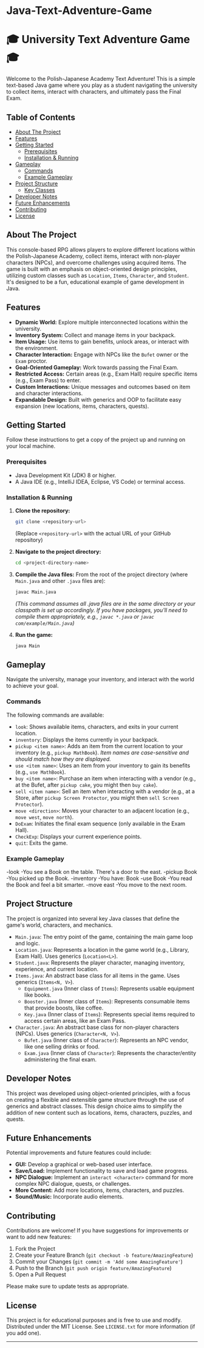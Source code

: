 # Java-Text-Adventure-Game
# 🎓 University Text Adventure Game 🎓

Welcome to the Polish-Japanese Academy Text Adventure! This is a simple text-based Java game where you play as a student navigating the university to collect items, interact with characters, and ultimately pass the Final Exam.

## Table of Contents
* [About The Project](#about-the-project)
* [Features](#features)
* [Getting Started](#getting-started)
    * [Prerequisites](#prerequisites)
    * [Installation & Running](#installation--running)
* [Gameplay](#gameplay)
    * [Commands](#commands)
    * [Example Gameplay](#example-gameplay)
* [Project Structure](#project-structure)
    * [Key Classes](#key-classes)
* [Developer Notes](#developer-notes)
* [Future Enhancements](#future-enhancements)
* [Contributing](#contributing)
* [License](#license)

## About The Project

This console-based RPG allows players to explore different locations within the Polish-Japanese Academy, collect items, interact with non-player characters (NPCs), and overcome challenges using acquired items. The game is built with an emphasis on object-oriented design principles, utilizing custom classes such as `Location`, `Items`, `Character`, and `Student`. It's designed to be a fun, educational example of game development in Java.

## Features

*   **Dynamic World:** Explore multiple interconnected locations within the university.
*   **Inventory System:** Collect and manage items in your backpack.
*   **Item Usage:** Use items to gain benefits, unlock areas, or interact with the environment.
*   **Character Interaction:** Engage with NPCs like the `Bufet` owner or the `Exam` proctor.
*   **Goal-Oriented Gameplay:** Work towards passing the Final Exam.
*   **Restricted Access:** Certain areas (e.g., Exam Hall) require specific items (e.g., Exam Pass) to enter.
*   **Custom Interactions:** Unique messages and outcomes based on item and character interactions.
*   **Expandable Design:** Built with generics and OOP to facilitate easy expansion (new locations, items, characters, quests).

## Getting Started

Follow these instructions to get a copy of the project up and running on your local machine.

### Prerequisites

*   Java Development Kit (JDK) 8 or higher.
*   A Java IDE (e.g., IntelliJ IDEA, Eclipse, VS Code) or terminal access.

### Installation & Running

1.  **Clone the repository:**
    ```bash
    git clone <repository-url>
    ```
    (Replace `<repository-url>` with the actual URL of your GitHub repository)

2.  **Navigate to the project directory:**
    ```bash
    cd <project-directory-name>
    ```

3.  **Compile the Java files:**
    From the root of the project directory (where `Main.java` and other `.java` files are):
    ```bash
    javac Main.java
    ```
    *(This command assumes all .java files are in the same directory or your classpath is set up accordingly. If you have packages, you'll need to compile them appropriately, e.g., `javac *.java` or `javac com/example/Main.java`)*

4.  **Run the game:**
    ```bash
    java Main
    ```

## Gameplay

Navigate the university, manage your inventory, and interact with the world to achieve your goal.

### Commands

The following commands are available:

*   `look`: Shows available items, characters, and exits in your current location.
*   `inventory`: Displays the items currently in your backpack.
*   `pickup <item name>`: Adds an item from the current location to your inventory (e.g., `pickup MathBook`). *Item names are case-sensitive and should match how they are displayed.*
*   `use <item name>`: Uses an item from your inventory to gain its benefits (e.g., `use MathBook`).
*   `buy <item name>`: Purchase an item when interacting with a vendor (e.g., at the Bufet, after `pickup cake`, you might then `buy cake`).
*   `sell <item name>`: Sell an item when interacting with a vendor (e.g., at a Store, after `pickup Screen Protector`, you might then `sell Screen Protector`).
*   `move <direction>`: Moves your character to an adjacent location (e.g., `move west`, `move north`).
*   `DoExam`: Initiates the final exam sequence (only available in the Exam Hall).
*   `CheckExp`: Displays your current experience points.
*   `quit`: Exits the game.

### Example Gameplay
-look
-You see a Book on the table. There's a door to the east.
-pickup Book
-You picked up the Book.
-inventory
-You have: Book
-use Book
-You read the Book and feel a bit smarter.
-move east
-You move to the next room.

## Project Structure

The project is organized into several key Java classes that define the game's world, characters, and mechanics.

*   `Main.java`: The entry point of the game, containing the main game loop and logic.
*   `Location.java`: Represents a location in the game world (e.g., Library, Exam Hall). Uses generics (`Location<L>`).
*   `Student.java`: Represents the player character, managing inventory, experience, and current location.
*   `Items.java`: An abstract base class for all items in the game. Uses generics (`Items<N, V>`).
    *   `Equipment.java` (Inner class of `Items`): Represents usable equipment like books.
    *   `Booster.java` (Inner class of `Items`): Represents consumable items that provide boosts, like coffee.
    *   `Key.java` (Inner class of `Items`): Represents special items required to access certain areas, like an Exam Pass.
*   `Character.java`: An abstract base class for non-player characters (NPCs). Uses generics (`Character<N, V>`).
    *   `Bufet.java` (Inner class of `Character`): Represents an NPC vendor, like one selling drinks or food.
    *   `Exam.java` (Inner class of `Character`): Represents the character/entity administering the final exam.

## Developer Notes

This project was developed using object-oriented principles, with a focus on creating a flexible and extensible game structure through the use of generics and abstract classes. This design choice aims to simplify the addition of new content such as locations, items, characters, puzzles, and quests.

## Future Enhancements

Potential improvements and future features could include:
*   **GUI:** Develop a graphical or web-based user interface.
*   **Save/Load:** Implement functionality to save and load game progress.
*   **NPC Dialogue:** Implement an `interact <character>` command for more complex NPC dialogue, quests, or challenges.
*   **More Content:** Add more locations, items, characters, and puzzles.
*   **Sound/Music:** Incorporate audio elements.

## Contributing

Contributions are welcome! If you have suggestions for improvements or want to add new features:

1.  Fork the Project
2.  Create your Feature Branch (`git checkout -b feature/AmazingFeature`)
3.  Commit your Changes (`git commit -m 'Add some AmazingFeature'`)
4.  Push to the Branch (`git push origin feature/AmazingFeature`)
5.  Open a Pull Request

Please make sure to update tests as appropriate.

## License

This project is for educational purposes and is free to use and modify.
Distributed under the MIT License. See `LICENSE.txt` for more information (if you add one).

---
